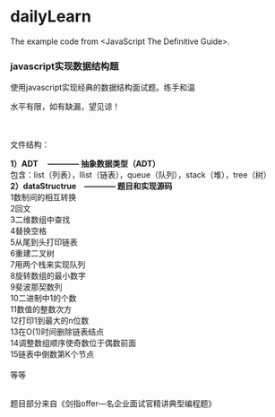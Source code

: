 # dailyLearn
The example code from &lt;JavaScript The Definitive Guide>.

<h3>javascript实现数据结构题</h3>

<div >

使用javascript实现经典的数据结构面试题。练手和温

水平有限，如有缺漏，望见谅！<br/><br/><br/>


文件结构：<br/>

<strong>1）ADT 　———— 抽象数据类型（ADT）</strong><br/>
	包含：list（列表），llist（链表），queue（队列），stack（堆），tree（树）<br/>
<strong>2）dataStructrue　———— 题目和实现源码</strong><br/>
1数制间的相互转换<br/>
2回文<br/>
3二维数组中查找<br/>
4替换空格<br/>
5从尾到头打印链表<br/>
6重建二叉树<br/>
7用两个栈来实现队列<br/>
8旋转数组的最小数字<br/>
9斐波那契数列<br/>
10二进制中1的个数<br/>
11数值的整数次方<br/>
12打印1到最大的n位数<br/>
13在O(1)时间删除链表结点<br/>
14调整数组顺序使奇数位于偶数前面<br/>
15链表中倒数第K个节点<br/>
<br/>
等等
<br/><br/>

题目部分来自《剑指offer—名企业面试官精讲典型编程题》<br/><br/>
</div>

	









